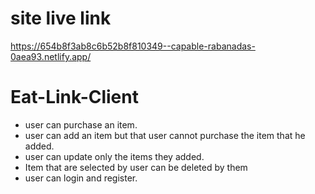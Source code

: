 # site live link
https://654b8f3ab8c6b52b8f810349--capable-rabanadas-0aea93.netlify.app/

# Eat-Link-Client

- user can purchase an item.
- user can add an item but that user cannot purchase the item that he added.
- user can update only the items they added.
- Item that are selected by user can be deleted by them
- user can login and register.

